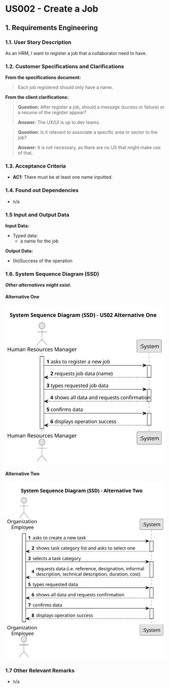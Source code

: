 # US002 - Create a Job 


## 1. Requirements Engineering

### 1.1. User Story Description

As an HRM, I want to register a job that a collaborator need to have.

### 1.2. Customer Specifications and Clarifications 

**From the specifications document:**

>	Each job registered should only have a name.

**From the client clarifications:**

> **Question:** After register a job, should a message (sucess or failure) or a resume of the register appear?
>
> **Answer:** The UX/UI is up to dev teams.

> **Question:** Is it relevant to associate a specific area or sector to the job?
>
> **Answer:** It is not necessary, as there are no US that might make use of that.

### 1.3. Acceptance Criteria

* **AC1:** There must be at least one name inputted.

### 1.4. Found out Dependencies

* n/a

### 1.5 Input and Output Data

**Input Data:**

* Typed data:
    * a name for the job

**Output Data:**

* (In)Success of the operation

### 1.6. System Sequence Diagram (SSD)

**_Other alternatives might exist._**

#### Alternative One

![System Sequence Diagram - Alternative One](svg/us002-system-sequence-diagram-alternative-one.svg)

#### Alternative Two

![System Sequence Diagram - Alternative Two](svg/us002-system-sequence-diagram-alternative-two.svg)

### 1.7 Other Relevant Remarks

* n/a